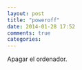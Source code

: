 ```yaml
---
layout: post
title: "poweroff"
date: 2014-01-28 17:52
comments: true
categories: 
---
```

Apagar el ordenador.

